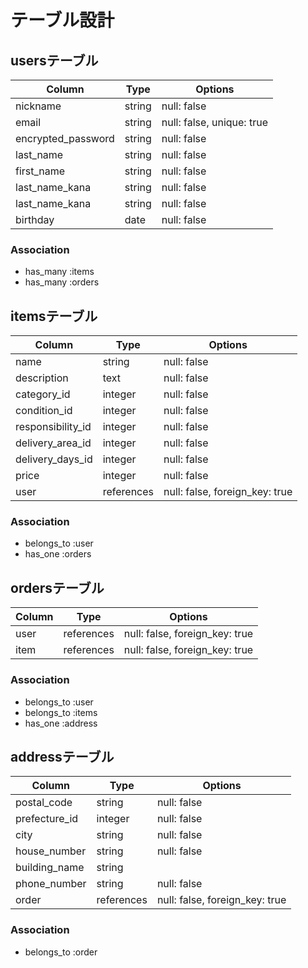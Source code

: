 # テーブル設計

## usersテーブル

| Column             | Type     | Options                   |
| ------------------ | -------- | ------------------------- |        
| nickname           | string   | null: false               |
| email              | string   | null: false, unique: true |
| encrypted_password | string   | null: false               |
| last_name          | string   | null: false               |
| first_name         | string   | null: false               |
| last_name_kana     | string   | null: false               |
| last_name_kana     | string   | null: false               |
| birthday           | date     | null: false               |


### Association
- has_many :items
- has_many :orders


## itemsテーブル

| Column             | Type        | Options                        |
| ------------------ | ----------- | -------------------------------|
| name               | string      | null: false                    |
| description        | text        | null: false                    |
| category_id        | integer     | null: false                    |
| condition_id       | integer     | null: false                    |
| responsibility_id  | integer     | null: false                    |
| delivery_area_id   | integer     | null: false                    |
| delivery_days_id   | integer     | null: false                    |
| price              | integer     | null: false                    |
| user               | references  | null: false, foreign_key: true |

### Association
- belongs_to :user
- has_one :orders


## ordersテーブル

| Column | Type        | Options                         |
| ------ | ----------- | --------------------------------|
| user   | references  | null: false, foreign_key: true  |
| item   | references  | null: false, foreign_key: true  |

### Association
- belongs_to :user
- belongs_to :items
- has_one :address

## addressテーブル

| Column        | Type        | Options                         |
| ------------- | ----------- | --------------------------------|
| postal_code   | string      | null: false                     |
| prefecture_id | integer     | null: false                     |
| city          | string      | null: false                     |
| house_number  | string      | null: false                     |
| building_name | string      |                                 |
| phone_number  | string      | null: false                     |
| order         | references  | null: false, foreign_key: true  |

### Association
- belongs_to :order